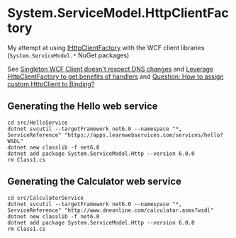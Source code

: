 # System.ServiceModel.HttpClientFactory

My attempt at using [IHttpClientFactory][1] with the WCF client libraries (`System.ServiceModel.*` NuGet packages)

See [Singleton WCF Client doesn't respect DNS changes][2] and [Leverage HttpClientFactory to get benefits of handlers][3] and [Question: How to assign custom HttpClient to Binding?][4]

[1]: https://learn.microsoft.com/en-us/dotnet/architecture/microservices/implement-resilient-applications/use-httpclientfactory-to-implement-resilient-http-requests
[2]: https://github.com/dotnet/wcf/issues/3230
[3]: https://github.com/dotnet/wcf/issues/4204
[4]: https://github.com/dotnet/wcf/issues/4214

## Generating the Hello web service

```
cd src/HelloService
dotnet svcutil --targetFramework net6.0 --namespace "*, ServiceReference" "https://apps.learnwebservices.com/services/hello?WSDL"
dotnet new classlib -f net6.0
dotnet add package System.ServiceModel.Http --version 6.0.0
rm Class1.cs
```

## Generating the Calculator web service

```
cd src/CalculatorService
dotnet svcutil --targetFramework net6.0 --namespace "*, ServiceReference" "http://www.dneonline.com/calculator.asmx?wsdl"
dotnet new classlib -f net6.0
dotnet add package System.ServiceModel.Http --version 6.0.0
rm Class1.cs
```

